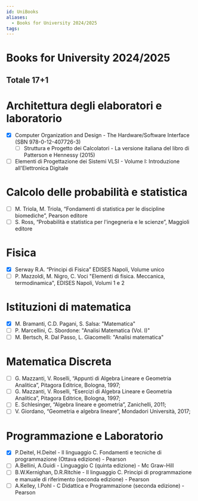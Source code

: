 ```yaml
---
id: UniBooks
aliases:
  - Books for University 2024/2025
tags:
---
```

# Books for University 2024/2025
## Totale 17+1

# Architettura degli elaboratori e laboratorio
- [x] Computer Organization and Design - The Hardware/Software Interface (SBN 978-0-12-407726-3)
    - [ ] Struttura e Progetto dei Calcolatori - La versione italiana del libro di Patterson e Hennessy (2015)
- [ ] Elementi di Progettazione dei Sistemi VLSI - Volume I: Introduzione all'Elettronica Digitale

# Calcolo delle probabilità e statistica
- [ ] M. Triola, M. Triola, “Fondamenti di statistica per le discipline biomediche”, Pearson editore
- [ ] S. Ross, “Probabilità e statistica per l'ingegneria e le scienze”, Maggioli editore

# Fisica
- [x] Serway R.A. “Principi di Fisica” EDISES Napoli, Volume unico
- [ ] P. Mazzoldi, M. Nigro, C. Voci "Elementi di fisica. Meccanica, termodinamica", EDISES Napoli, Volumi 1 e 2

# Istituzioni di matematica
- [x] M. Bramanti, C.D. Pagani, S. Salsa: "Matematica"
- [ ] P. Marcellini, C. Sbordone: "Analisi Matematica (Vol. I)"
- [ ] M. Bertsch, R. Dal Passo, L. Giacomelli: "Analisi matematica"

# Matematica Discreta
- [ ] G. Mazzanti, V. Roselli, “Appunti di Algebra Lineare e Geometria Analitica”, Pitagora Editrice, Bologna, 1997;
- [ ] G. Mazzanti, V. Roselli, “Esercizi di Algebra Lineare e Geometria Analitica”, Pitagora Editrice, Bologna, 1997;
- [ ] E. Schlesinger, “Algebra lineare e geometria”, Zanichelli, 2011;
- [ ] V. Giordano, “Geometria e algebra lineare”, Mondadori Università, 2017;

# Programmazione e Laboratorio
- [x] P.Deitel, H.Deitel - Il linguaggio C. Fondamenti e tecniche di programmazione (Ottava edizione) - Pearson
- [ ] A.Bellini, A.Guidi - Linguaggio C (quinta edizione) - Mc Graw-Hill
- [ ] B.W.Kernighan, D.R.Ritchie - Il linguaggio C. Principi di programmazione e manuale di riferimento (seconda edizione) - Pearson
- [ ] A.Kelley, I.Pohl - C Didattica e Programmazione (seconda edizione) - Pearson
